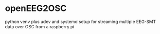 # openEEG2OSC
python venv plus udev and systemd setup for streaming multiple EEG-SMT data over OSC from a raspberry pi 
